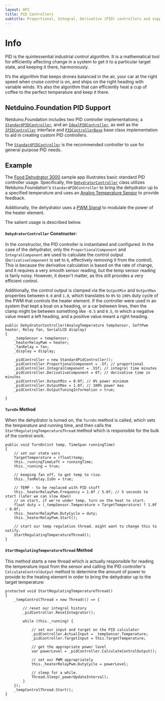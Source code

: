 ```yaml
---
layout: API
title: PID Controllers
subtitle: Proportional, Integral, Derivative (PID) controllers and supporting classes.
---
```


# Info

PID is the quintessential industrial control algorithm. It is a mathematical tool for efficiently affecting change in a system to get it to a particular target state, and keeping it there, harmoniously.

It’s the algorithm that keeps drones balanced in the air, your car at the right speed when cruise control is on, and ships on the right heading with variable winds. It’s also the algorithm that can efficiently heat a cup of coffee to the perfect temperature and keep it there.

## Netduino.Foundation PID Support

Netduino.Foundation includes two PID controller implementations; a [`StandardPIDController`](/API/Controllers/PID/StandardPIDController/), and an [`IdealPIDController`](/API/Controllers/PID/IdealPIDController/), as well as the  [`IPIDController`](/API/Controllers/PID/IPIDController/) interface and [`PIDControllerBase`](/API/Controllers/PID/PIDControllerBase/) base class implementation to aid in creating custom PID controllers.

The [`StandardPIDController`](/API/Controllers/PID/StandardPIDController/) is the recommended controller to use for general purpose PID needs.

## Example

The [Food Dehydrator 3000](https://github.com/WildernessLabs/Netduino_Samples/tree/master/Netduino.Foundation/FoodDehydrator3000) sample app illustrates basic standard PID controller usage. Specifically, the [`DehydratorController`](https://github.com/WildernessLabs/Netduino_Samples/blob/master/Netduino.Foundation/FoodDehydrator3000/FoodDehydrator3000/DehydratorController.cs) class utilizes Netduino.Foundation's `StandardPIDController` to bring the dehydrator up to a specified temperature and uses an [Analog Temperature Sensor](/API/Sensors/Temperature/Analog/) to provide feedback.

Additionally, the dehydrator uses a [PWM Signal](http://developer.wildernesslabs.co/Netduino/Input_Output/Digital/PWM/) to modulate the power of the heater element. 

The salient usage is described below.

#### `DehydratorController` Constructor:

In the constructor, the PID controller is instantiated and configured. In the case of the dehydrator, only the `ProportionalComponent` and `IntegralComponent` are used to calculate the control output (`DerivativeComponent` is set to `0`, effectively removing it from the control). This is because the derivative calculation is based on the rate of change, and it requires a very smooth sensor reading, but the temp sensor reading is fairly noisy. However, it doesn't matter, as this still provides a very efficient control. 

Additionally, the control output is clamped via the `OutputMin` and `OutputMax` properties between `0.0` and `1.0`, which translates to `0%` to `100%` duty cycle of the PWM that controls the heater element. If the controller were used in an system that kept a boat on a heading, or a car between lines, then the clamp might be between something like `-0.5` and `0.5`, in which a negative value meant a left heading, and a positive value meant a right heading.

```
public DehydratorController(AnalogTemperature tempSensor, SoftPwm heater, Relay fan, SerialLCD display)
{
    _tempSensor = tempSensor;
    _heaterRelayPwm = heater;
    _fanRelay = fan;
    _display = display;

    _pidController = new StandardPidController();
    _pidController.ProportionalComponent = .5f; // proportional
    _pidController.IntegralComponent = .55f; // integral time minutes
    _pidController.DerivativeComponent = 0f; // derivative time in minutes
    _pidController.OutputMin = 0.0f; // 0% power minimum
    _pidController.OutputMax = 1.0f; // 100% power max
    _pidController.OutputTuningInformation = true;

}
```

#### `TurnOn` Method

When the dehydrator is turned on, the `TurnOn` method is called, which sets the temperature and running time, and then calls the `StartRegulatingTemperatureThread` method which is responsible for the bulk of the control work.

```
public void TurnOn(int temp, TimeSpan runningTime)
{
    // set our state vars
    TargetTemperature = (float)temp;
    this._runningTimeLeft = runningTime;
    this._running = true;

    // keeping fan off, to get temp to rise.
    this._fanRelay.IsOn = true;
            
    // TEMP - to be replaced with PID stuff
    this._heaterRelayPwm.Frequency = 1.0f / 5.0f; // 5 seconds to start (later we can slow down)
    // on start, if we're under temp, turn on the heat to start.
    float duty = (_tempSensor.Temperature < TargetTemperature) ? 1.0f : 0.0f;
    this._heaterRelayPwm.DutyCycle = duty;
    this._heaterRelayPwm.Start();

    // start our temp regulation thread. might want to change this to notify.
    StartRegulatingTemperatureThread();
}
```

#### `StartRegulatingTemperatureThread` Method

This method starts a new thread which is actually responsible for reading the temperature input from the sensor and calling the PID controller's `CalculateControlOutput` method to determine the amount of power to provide to the heating element in order to bring the dehydrator up to the target temperature:

```
protected void StartRegulatingTemperatureThread()
{
    _tempControlThread = new Thread(() => {

        // reset our integral history
        _pidController.ResetIntegrator();

        while (this._running) {

            // set our input and target on the PID calculator
            _pidController.ActualInput = _tempSensor.Temperature;
            _pidController.TargetInput = this.TargetTemperature;

            // get the appropriate power level 
            var powerLevel = _pidController.CalculateControlOutput();

            // set our PWM appropriately
            this._heaterRelayPwm.DutyCycle = powerLevel;

            // sleep for a while. 
            Thread.Sleep(_powerUpdateInterval);
        }
    });
    _tempControlThread.Start();
}
```
